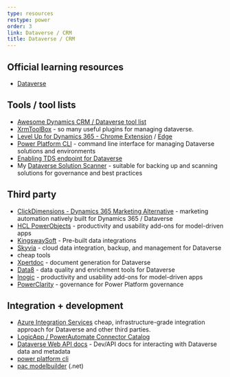 ```yaml
---
type: resources
restype: power
order: 3
link: Dataverse / CRM
title: Dataverse / CRM
---
```


## Official learning resources

* [Dataverse](https://learn.microsoft.com/en-us/training/dataverse/)

## Tools / tool lists

* [Awesome Dynamics CRM / Dataverse tool list](https://github.com/Elcaten/awesome-dynamics-crm)
* [XrmToolBox](https://www.xrmtoolbox.com/) - so many useful plugins for managing dataverse.
* [Level Up for Dynamics 365 - Chrome Extension](https://chromewebstore.google.com/detail/level-up-for-dynamics-365/bjnkkhimoaclnddigpphpgkfgeggokam) / [Edge](https://microsoftedge.microsoft.com/addons/detail/level-up-for-dynamics-365/mdjlgdkgmhlmcikdmeehcecolehipicf)
* [Power Platform CLI](https://learn.microsoft.com/en-us/power-platform/developer/cli/introduction-power-platform-cli) - command line interface for managing Dataverse solutions and environments
* [Enabling TDS endpoint for Dataverse](https://learn.microsoft.com/en-us/power-apps/developer/data-platform/tables/tds-endpoint)
* My [Dataverse Solution Scanner](https://github.com/alirobe/dataverse-solution-scanner) - suitable for backing up and scanning solutions for governance and best practices

## Third party

* [ClickDimensions - Dynamics 365 Marketing Alternative](https://clickdimensions.com/dynamics-365-marketing/) - marketing automation natively built for Dynamics 365 / Dataverse
* [HCL PowerObjects](https://powercare.powerobjects.com/PowerPack) - productivity and usability add-ons for model-driven apps
* [KingswaySoft](https://www.kingswaysoft.com/) - Pre-built data integrations
* [Skyvia](https://skyvia.com/) - cloud data integration, backup, and management for Dataverse
* cheap tools
* [Xpertdoc](https://www.experlogix.com/integrations/document-automation-microsoft-dynamics-365) - document generation for Dataverse
* [Data8](https://www.data-8.co.uk/) - data quality and enrichment tools for Dataverse
* [Inogic](https://www.inogic.com/) - productivity and usability add-ons for model-driven apps
* [PowerClarity](https://powerclarity.app/) - governance for Power Platform
governance

## Integration + development

* [Azure Integration Services](https://www.youtube.com/watch?v=sbqhJsWhKAs)  cheap, infrastructure-grade integration approach for Dataverse and other third parties.
* [LogicApp / PowerAutomate Connector Catalog](https://learn.microsoft.com/en-us/connectors/connector-reference/)
* [Dataverse Web API docs](https://learn.microsoft.com/en-us/power-apps/developer/data-platform/webapi/) - Dev/API docs for interacting with Dataverse data and metadata
* [power platform cli](https://learn.microsoft.com/en-us/power-platform/developer/cli/introduction)
* [pac modelbuilder](https://learn.microsoft.com/en-us/power-platform/developer/cli/reference/modelbuilder) (.net)
